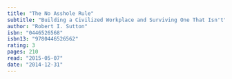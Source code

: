 ```yaml
---
title: "The No Asshole Rule"
subtitle: "Building a Civilized Workplace and Surviving One That Isn't"
author: "Robert I. Sutton"
isbn: "0446526568"
isbn13: "9780446526562"
rating: 3
pages: 210
read: "2015-05-07"
date: "2014-12-31"
---
```


